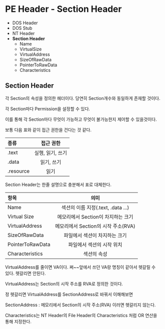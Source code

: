 # PE Header - Section Header

- DOS Header
- DOS Stub
- NT Header
- **Section Header**
    - Name
    - VirtualSize
    - VirtualAddress
    - SizeOfRawData
    - PointerToRawData
    - Characteristics

## Section Header

각 Section의 속성을 정의한 헤더이다. 당연히 Section개수와 동일하게 존재할 것이다.

각 Section마다 Permission을 설정할 수 있다.

이를 통해 각 Section마다 무엇이 가능하고 무엇이 불가능한지 제어할 수 있을것이다.

보통 다음 표와 같이 접근 권한을 건다는 것 같다.

|종류     | 접근 권한|
|:--------|:---------:|
|.text    | 실행, 읽기, 쓰기 |
|.data    | 읽기, 쓰기 | 
|.resource| 읽기 |


Section Header는 한줄 설명으로 충분해서 표로 대체한다.


|항목     | 의미|
|:--------|:---------:|
|Name       |섹션의 이름 지정(.text, .data ...)|
|Virtual Size    | 메모리에서 Section이 차지하는 크기 |
|VirtualAddress   | 메모리에서 Section의 시작 주소(RVA) | 
|SizeOfRawData| 파일에서 섹션이 차지하는 크기 |
|PointerToRawData| 파일에서 섹션의 시작 위치|
|Characteristics| 섹션의 속성 |

VirtualAddress를 줄이면 VA이다. 쩌~~앞에서 쓰던 VA랑 명칭이 같아서 헷갈릴 수 있다. 헷갈리면 안된다.

VirtualAddress는 Section의 시작 주소를 RVA로 정의한 것이다.

정 헷갈리면 VirtualAddress를 SectionAddress로 바꿔서 이해해보면

SectionAddress : 메모리에서 Section의 시작 주소(RVA) 이러면 헷갈리지 않는다.

Characteristics는 NT Header의 File Header의 Characteristics 처럼 OR 연산을 통해 지정한다.